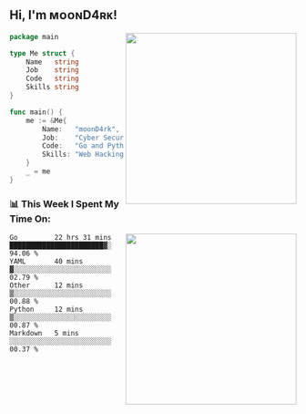 <h2> Hi, I'm ᴍᴏᴏɴD4ʀᴋ!</h2>
<img align='right' src="https://github-readme-stats.vercel.app/api?username=moond4rk&show_icons=true&theme=radical" width="300">


```go
package main

type Me struct {
	Name   string
	Job    string
	Code   string
	Skills string
}

func main() {
	me := &Me{
		Name:   "moonD4rk",
		Job:    "Cyber Security Engineer",
		Code:   "Go and Python and Others",
		Skills: "Web Hacking ^o^",
	}
	_ = me
}
```



<h3>📊 This Week I Spent My Time On:</h3>
<img align='right' src="https://spotify-github-profile.vercel.app/api/view?uid=iftr63d5ost38g0o26wcjzd8k&cover_image=true&theme=novatorem" width="300">

<!--START_SECTION:waka-->
```text
Go         22 hrs 31 mins  ███████████████████████▓░   94.06 % 
YAML       40 mins         ▓░░░░░░░░░░░░░░░░░░░░░░░░   02.79 % 
Other      12 mins         ▒░░░░░░░░░░░░░░░░░░░░░░░░   00.88 % 
Python     12 mins         ▒░░░░░░░░░░░░░░░░░░░░░░░░   00.87 % 
Markdown   5 mins          ░░░░░░░░░░░░░░░░░░░░░░░░░   00.37 % 
```
<!--END_SECTION:waka-->

